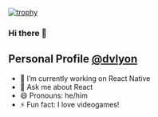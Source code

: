 [![trophy](https://github-profile-trophy.vercel.app/?username=dvlyon-az&theme=matrix)](https://github.com/ryo-ma/github-profile-trophy)

### Hi there 👋

## Personal Profile [@dvlyon](https://github.com/dvlyon)

- 🔭 I’m currently working on React Native
- 💬 Ask me about React
- 😄 Pronouns: he/him
- ⚡ Fun fact: I love videogames!

<!--
**dvlyon/DvLyon** is a ✨ _special_ ✨ repository because its `README.md` (this file) appears on your GitHub profile.

Here are some ideas to get you started:

- 🔭 I’m currently working on ...
- 🌱 I’m currently learning ...
- 👯 I’m looking to collaborate on ...
- 🤔 I’m looking for help with ...
- 💬 Ask me about ...
- 📫 How to reach me: ...
- 😄 Pronouns: ...
- ⚡ Fun fact: ...
-->
